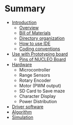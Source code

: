 # Summary

* [Introduction](README.md)
   * [Overview](overview.md)
   * [Bill of Materials](bill_of_materials.md)
   * [Directory organization](directory_organization.md)
   * [How to use IDE](how_to_use_ide.md)
   * [Coding conventions](coding_conventions.md)
* [Use with Prototyping board](use_with_prototype_board.md)
   * [Pins of NUCLEO Board](pins_of_nucleo_board.md)
* [Hardware](hardware.md)
   * Microcontroller
   * Range Sensors
   * Rotary Encoder
   * Motor (PWM output)
   * SD Card to Save maze
   * Character Display
   * Power Distribution
* [Driver software](driver_software.md)
* [Algorithm](algorithm.md)
* [Simulation](simulation.md)

